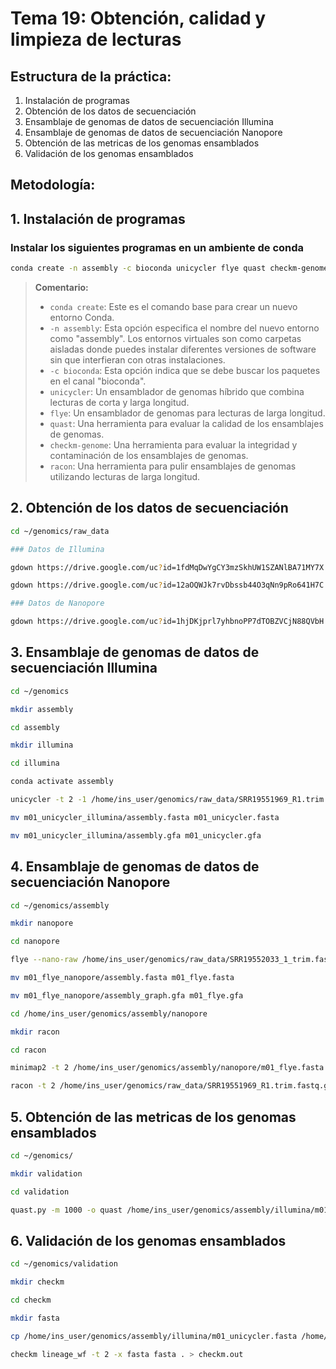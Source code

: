 # Tema 19: Obtención, calidad y limpieza de lecturas

## Estructura de la práctica:

1. Instalación de programas
2. Obtención de los datos de secuenciación 
3. Ensamblaje de genomas de datos de secuenciación Illumina
4. Ensamblaje de genomas de datos de secuenciación Nanopore
5. Obtención de las metricas de los genomas ensamblados
6. Validación de los genomas ensamblados

## Metodología:

## 1. Instalación de programas

### Instalar los siguientes programas en un ambiente de conda

```bash
conda create -n assembly -c bioconda unicycler flye quast checkm-genome racon
```
> **Comentario:** 
> - `conda create`: Este es el comando base para crear un nuevo entorno Conda.
> - `-n assembly`: Esta opción especifica el nombre del nuevo entorno como "assembly". Los entornos virtuales son como carpetas aisladas donde puedes instalar diferentes versiones de software sin que interfieran con otras instalaciones.
> - `-c bioconda`: Esta opción indica que se debe buscar los paquetes en el canal "bioconda".
> - `unicycler`: Un ensamblador de genomas híbrido que combina lecturas de corta y larga longitud.
> - `flye`: Un ensamblador de genomas para lecturas de larga longitud.
> - `quast`: Una herramienta para evaluar la calidad de los ensamblajes de genomas.
> - `checkm-genome`: Una herramienta para evaluar la integridad y contaminación de los ensamblajes de genomas.
> - `racon`: Una herramienta para pulir ensamblajes de genomas utilizando lecturas de larga longitud.

## 2. Obtención de los datos de secuenciación 

```bash
cd ~/genomics/raw_data

### Datos de Illumina

gdown https://drive.google.com/uc?id=1fdMqDwYgCY3mzSkhUW1SZANlBA71MY7X

gdown https://drive.google.com/uc?id=12aOQWJk7rvDbssb44O3qNn9pRo641H7C

### Datos de Nanopore

gdown https://drive.google.com/uc?id=1hjDKjprl7yhbnoPP7dTOBZVCjN88QVbH
```

## 3. Ensamblaje de genomas de datos de secuenciación Illumina

```bash
cd ~/genomics

mkdir assembly

cd assembly

mkdir illumina

cd illumina

conda activate assembly

unicycler -t 2 -1 /home/ins_user/genomics/raw_data/SRR19551969_R1.trim.fastq.gz -2 /home/ins_user/genomics/raw_data/SRR19551969_R2.trim.fastq.gz -o m01_unicycler_illumina

mv m01_unicycler_illumina/assembly.fasta m01_unicycler.fasta

mv m01_unicycler_illumina/assembly.gfa m01_unicycler.gfa
```
## 4. Ensamblaje de genomas de datos de secuenciación Nanopore

```bash
cd ~/genomics/assembly

mkdir nanopore

cd nanopore

flye --nano-raw /home/ins_user/genomics/raw_data/SRR19552033_1_trim.fastq.gz --threads 2 --genome-size 5m --out-dir m01_flye_nanopore

mv m01_flye_nanopore/assembly.fasta m01_flye.fasta

mv m01_flye_nanopore/assembly_graph.gfa m01_flye.gfa
```

```bash
cd /home/ins_user/genomics/assembly/nanopore

mkdir racon

cd racon

minimap2 -t 2 /home/ins_user/genomics/assembly/nanopore/m01_flye.fasta /home/ins_user/genomics/raw_data/SRR19551969_R1.trim.fastq.gz > flye.minimap4racon1.paf

racon -t 2 /home/ins_user/genomics/raw_data/SRR19551969_R1.trim.fastq.gz flye.minimap4racon1.paf /home/ins_user/genomics/assembly/nanopore/m01_flye.fasta > m01_flye.racon.fasta
```

## 5. Obtención de las metricas de los genomas ensamblados

```bash
cd ~/genomics/

mkdir validation

cd validation

quast.py -m 1000 -o quast /home/ins_user/genomics/assembly/illumina/m01_unicycler.fasta /home/ins_user/genomics/assembly/nanopore/m01_flye.fasta /home/ins_user/genomics/assembly/nanopore/racon/m01_flye.racon.fasta
```

## 6. Validación de los genomas ensamblados

```bash
cd ~/genomics/validation

mkdir checkm

cd checkm 

mkdir fasta

cp /home/ins_user/genomics/assembly/illumina/m01_unicycler.fasta /home/ins_user/genomics/assembly/nanopore/m01_flye.fasta /home/ins_user/genomics/assembly/nanopore/racon/m01_flye.racon.fasta fasta

checkm lineage_wf -t 2 -x fasta fasta . > checkm.out
```






